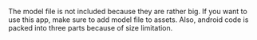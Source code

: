 The model file is not included because they are rather big.
If you want to use this app, make sure to add model file to assets.
Also, android code is packed into three parts because of size limitation.
